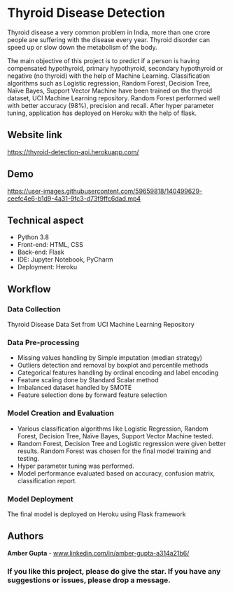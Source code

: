 # Thyroid Disease Detection

Thyroid disease a very common problem in India, more than one crore people are suffering with the disease every year. Thyroid disorder can speed up or slow down the metabolism of the body.

The main objective of this project is to predict if a person is having compensated hypothyroid, primary hypothyroid, secondary hypothyroid or negative (no thyroid) with the help of Machine Learning. Classification algorithms such as Logistic regression, Random Forest, Decision Tree, Naïve Bayes, Support Vector Machine have been trained on the thyroid dataset, UCI Machine Learning repository. Random Forest performed well with better accuracy (98%), precision and recall. After hyper parameter tuning, application has deployed on Heroku with the help of flask.

## Website link
https://thyroid-detection-api.herokuapp.com/

## Demo

https://user-images.githubusercontent.com/59659818/140499629-ceefc4e6-b1d9-4a31-9fc3-d73f9ffc6dad.mp4



## Technical aspect
* Python 3.8
*	Front-end: HTML, CSS
*	Back-end: Flask
*	IDE: Jupyter Notebook, PyCharm
*	Deployment: Heroku

## Workflow

### Data Collection
Thyroid Disease Data Set from UCI Machine Learning Repository

### Data Pre-processing
* Missing values handling by Simple imputation (median strategy)
*	Outliers detection and removal by boxplot and percentile methods
*	Categorical features handling by ordinal encoding and label encoding
*	Feature scaling done by Standard Scalar method
*	Imbalanced dataset handled by SMOTE
*	Feature selection done by forward feature selection

### Model Creation and Evaluation
*	Various classification algorithms like Logistic Regression, Random Forest, Decision Tree, Naïve Bayes, Support Vector Machine tested.
*	Random Forest, Decision Tree and Logistic regression were given better results. Random Forest was chosen for the final model training and testing.
*	Hyper parameter tuning was performed.
*	Model performance evaluated based on accuracy, confusion matrix, classification report.


### Model Deployment
The final model is deployed on Heroku using Flask framework

## Authors
**Amber Gupta** - www.linkedin.com/in/amber-gupta-a314a21b6/



### If you like this project, please do give the star. If you have any suggestions or issues, please drop a message. 


